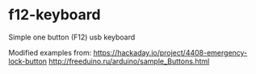 # f12-keyboard
Simple one button (F12) usb keyboard

Modified examples from:
https://hackaday.io/project/4408-emergency-lock-button
http://freeduino.ru/arduino/sample_Buttons.html
